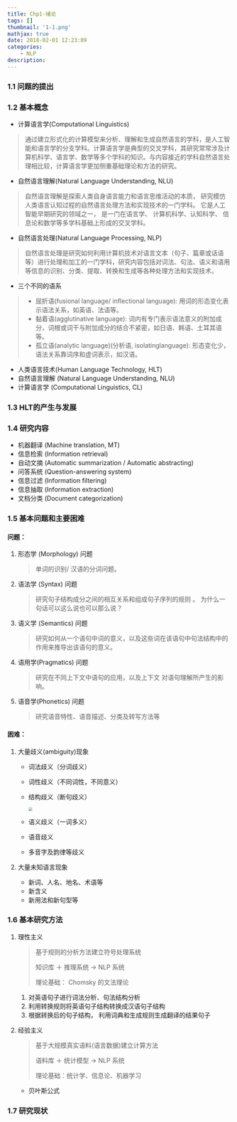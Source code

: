 ```yaml
---
title: Chp1-绪论
tags: []
thumbnail: '1-1.png'
mathjax: true
date: 2018-02-01 12:23:09
categories:
	- NLP
description:
---
```


### 1.1 问题的提出

### 1.2 基本概念

- 计算语言学(Computational Linguistics) 

> 通过建立形式化的计算模型来分析、理解和生成自然语言的学科，是人工智能和语言学的分支学科。计算语言学是典型的交叉学科，其研究常常涉及计算机科学、语言学、数学等多个学科的知识。与内容接近的学科自然语言处理相比较，计算语言学更加侧重基础理论和方法的研究。 

- 自然语言理解(Natural Language Understanding, NLU) 

> 自然语言理解是探索人类自身语言能力和语言思维活动的本质， 研究模仿人类语言认知过程的自然语言处理方法和实现技术的一门学科。 它是人工智能早期研究的领域之一， 是一门在语言学、 计算机科学、认知科学、 信息论和数学等多学科基础上形成的交叉学科。 

- 自然语言处理(Natural Language Processing, NLP) 

> 自然语言处理是研究如何利用计算机技术对语言文本（句子、篇章或话语等）进行处理和加工的一门学科，研究内容包括对词法、句法、语义和语用等信息的识别、分类、提取、转换和生成等各种处理方法和实现技术。 

- 三个不同的语系

> - 屈折语(fusional language/ inflectional language): 用词的形态变化表示语法关系，如英语、法语等。
> - 黏着语(agglutinative language): 词内有专门表示语法意义的附加成分，词根或词干与附加成分的结合不紧密，如日语、韩语、土耳其语等。
> - 孤立语(analytic language)(分析语, isolatinglanguage): 形态变化少，语法关系靠词序和虚词表示，如汉语。 

- 人类语言技术(Human Language Technology, HLT)
- 自然语言理解 (Natural Language Understanding, NLU) 
- 计算语言学 (Computational Linguistics, CL) 

### 1.3 HLT的产生与发展

### 1.4 研究内容

- 机器翻译 (Machine translation, MT) 
- 信息检索 (Information retrieval) 
- 自动文摘 (Automatic summarization / Automatic abstracting) 
- 问答系统 (Question-answering system)
- 信息过滤 (Information filtering)
- 信息抽取 (Information extraction)
- 文档分类 (Document categorization)

### 1.5 基本问题和主要困难

#### 问题：

1. 形态学 (Morphology) 问题

   > 单词的识别/ 汉语的分词问题。 


2. 语法学 (Syntax) 问题 

   > 研究句子结构成分之间的相互关系和组成句子序列的规则 。
   > 为什么一句话可以这么说也可以那么说？ 

3. 语义学 (Semantics) 问题 

   > 研究如何从一个语句中词的意义，以及这些词在该语句中句法结构中的作用来推导出该语句的意义。 

4. 语用学(Pragmatics) 问题 

   > 研究在不同上下文中语句的应用，以及上下文
   > 对语句理解所产生的影响。 

5. 语音学(Phonetics) 问题 

   > 研究语音特性、语音描述、分类及转写方法等 

#### 困难：

1. 大量歧义(ambiguity)现象 

   - 词法歧义（分词歧义）

   - 词性歧义（不同词性，不同意义）

   - 结构歧义（断句歧义）

     <img src="https://cdn.jsdelivr.net/gh/xmzzyo/Blog@master/source/_posts/https://cdn.jsdelivr.net/gh/xmzzyo/Blog@master/source/_posts/NLP-Chp1-绪论/20190114112451.png" style="zoom:50%;" />

   - 语义歧义（一词多义）

   - 语音歧义 

   - 多音字及韵律等歧义 

2. 大量未知语言现象 

   - 新词、人名、地名、术语等 
   - 新含义 
   - 新用法和新句型等 

### 1.6 基本研究方法

1. 理性主义 

   > 基于规则的分析方法建立符号处理系统 
   >
   > 知识库 ＋ 推理系统 -> NLP 系统 
   >
   > 理论基础： Chomsky 的文法理论 

   1. 对英语句子进行词法分析、句法结构分析
   2. 利用转换规则将英语句子结构转换成汉语句子结构
   3. 根据转换后的句子结构， 利用词典和生成规则生成翻译的结果句子

2. 经验主义 

   > 基于大规模真实语料(语言数据)建立计算方法 
   >
   > 语料库 ＋ 统计模型 -> NLP 系统 
   >
   > 理论基础：统计学、信息论、机器学习 

   - 贝叶斯公式

### 1.7 研究现状

